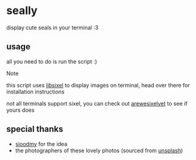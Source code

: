 # seally
display cute seals in your terminal :3


## usage
all you need to do is run the script :)

> [!NOTE]  
> this script uses [libsixel](https://github.com/libsixel/libsixel) to display images on terminal, head over there for installation instructions
> 
> not all terminals support sixel, you can check out [arewesixelyet](https://www.arewesixelyet.com/) to see if yours does


## special thanks
- [sioodmy](https://github.com/sioodmy/blahaj) for the idea
- the photographers of these lovely photos (sourced from [unsplash](https://unsplash.com/))
